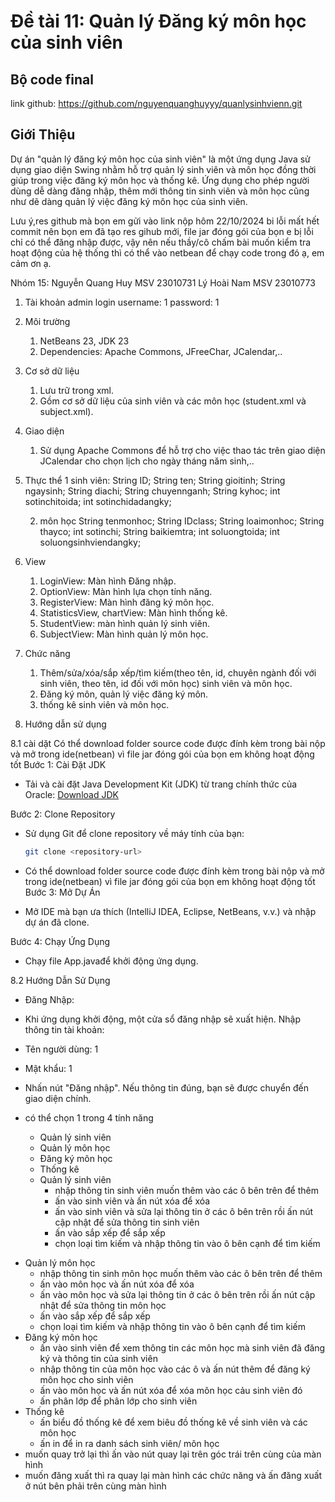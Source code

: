 # Đề tài 11: Quản lý Đăng ký môn học của sinh viên 

## Bộ code final
link github: https://github.com/nguyenquanghuyyy/quanlysinhvienn.git

## Giới Thiệu

Dự án "quản lý đăng ký môn học của sinh viên" là một ứng dụng Java sử dụng giao diện Swing nhằm hỗ trợ quản lý sinh viên và môn học đồng thời giúp trong việc đăng ký môn học và thống kê. Ứng dụng cho phép người dùng dễ dàng đăng nhập, thêm mới thông tin sinh viên và môn học cũng như dẽ dàng quản lý việc đăng ký môn học của sinh viên.

Lưu ý,res github mà bọn em gửi vào link nộp hôm 22/10/2024 bi lỗi mất hết commit nên bọn em đã tạo res gihub mới, 
file jar đóng gói của bọn e bị lỗi chỉ có thể đăng nhập được, vậy nên nếu thầy/cô chấm bài muốn kiểm tra hoạt động của hệ thống thì có thể vào netbean để chạy code trong đó ạ, em cảm ơn ạ.

Nhóm 15:
Nguyễn Quang Huy MSV 23010731
Lý Hoài Nam MSV 23010773
1. Tài khoản admin login
username: 1
password: 1

2. Môi trường
    1. NetBeans 23, JDK 23
    2. Dependencies: Apache Commons, JFreeChar, JCalendar,..
3. Cơ sở dữ liệu
    1. Lưu trữ trong xml.
    2. Gồm cơ sở dữ liệu của sinh viên và các môn học (student.xml và subject.xml).
4. Giao diện
    1. Sử dụng Apache Commons để hỗ trợ cho việc thao tác trên giao diện JCalendar cho chọn lịch cho ngày tháng năm sinh,..
5. Thực thể 
    1 sinh viên:
    String ID;
    String ten;
    String gioitinh;
    String ngaysinh;
    String diachi;
    String chuyennganh;
    String kyhoc;
    int sotinchitoida;
    int sotinchidadangky;

    2. môn học
    String tenmonhoc;
    String IDclass;
    String loaimonhoc;
    String thayco;
    int sotinchi;
    String baikiemtra;
    int soluongtoida;
    int soluongsinhviendangky;
6. View
    1. LoginView: Màn hình Đăng nhập.
    2. OptionView: Màn hình lựa chọn tính năng.
    3. RegisterView: Màn hình đăng ký môn học.
    4. StatisticsView, chartView: Màn hình thống kê.
    5. StudentView: màn hình quản lý sinh viên.
    6. SubjectView: Màn hình quản lý môn học.
7. Chức năng
    1. Thêm/sửa/xóa/sắp xếp/tìm kiếm(theo tên, id, chuyên ngành đối với sinh viên, theo tên, id đối với môn học) sinh viên và môn học.
    2. Đăng ký môn, quản lý việc đăng ký môn.
    3. thống kê sinh viên và môn học.
8. Hướng dẫn sử dụng

 8.1 cài dặt 
Có thể download folder source code được đính kèm trong bài nộp và mở trong ide(netbean) vì file jar đóng gói của bọn em không hoạt động tốt
Bước 1: Cài Đặt JDK

- Tải và cài đặt Java Development Kit (JDK) từ trang chính thức của Oracle: [Download JDK](https://www.oracle.com/java/technologies/javase-jdk11-downloads.html)

 Bước 2: Clone Repository

- Sử dụng Git để clone repository về máy tính của bạn:
   ```bash
   git clone <repository-url>
- Có thể download folder source code được đính kèm trong bài nộp và mở trong ide(netbean) vì file jar đóng gói của bọn em không hoạt động tốt
Bước 3: Mở Dự Án


- Mở IDE mà bạn ưa thích (IntelliJ IDEA, Eclipse, NetBeans, v.v.) và nhập dự án đã clone.

 Bước 4: Chạy Ứng Dụng
- Chạy file App.javađể khởi động ứng dụng.

8.2 Hướng Dẫn Sử Dụng
- Đăng Nhập:

- Khi ứng dụng khởi động, một cửa sổ đăng nhập sẽ xuất hiện. Nhập thông tin tài khoản:
- Tên người dùng: 1
- Mật khẩu: 1
- Nhấn nút "Đăng nhập". Nếu thông tin đúng, bạn sẽ được chuyển đến giao diện chính.
- có thể chọn 1 trong 4 tính năng
  + Quản lý sinh viên
  + Quản lý môn học
  + Đăng ký môn học
  + Thống kê
  * Quản lý sinh viên
    - nhập thông tin sinh viên muốn thêm vào các ô bên trên để thêm
    - ấn vào sinh viên và ấn nút xóa để xóa
    - ấn vào sinh viên và sửa lại thông tin ở các ô bên trên rồi ấn nút cập nhật để sửa thông tin sinh viên
    - ấn vào sắp xếp để sắp xếp
    - chọn loại tìm kiếm và nhập thông tin vào ô bên cạnh để tìm kiếm
* Quản lý môn học
    - nhập thông tin sinh môn học muốn thêm vào các ô bên trên để thêm
    - ấn vào môn học và ấn nút xóa để xóa
    - ấn vào môn học và sửa lại thông tin ở các ô bên trên rồi ấn nút cập nhật để sửa thông tin môn học
    - ấn vào sắp xếp để sắp xếp
    - chọn loại tìm kiếm và nhập thông tin vào ô bên cạnh để tìm kiếm
* Đăng ký môn học
    - ấn vào sinh viên để xem thông tin các môn học mà sinh viên đã đăng ký và thông tin của sinh viên
    - nhập thông tin của môn học vào các ô và ấn nút thêm để đăng ký môn học cho sinh viên
    - ấn vào môn học và ấn nút xóa để xóa môn học cảu sinh viên đó
    - ấn phân lớp để phân lớp cho sinh viên
* Thống kê
    - ấn biểu đồ thống kê để xem biêu đồ thống kê về sinh viên và các môn học
    - ấn in để in ra danh sách sinh viên/ môn học
* muốn quay trở lại thì ấn vào nút quay lại trên góc trái trên cùng của màn hình
* muốn đăng xuất thì ra quay lại màn hình các chức năng và ấn đăng xuất ở nút bên phải trên cùng màn hình
